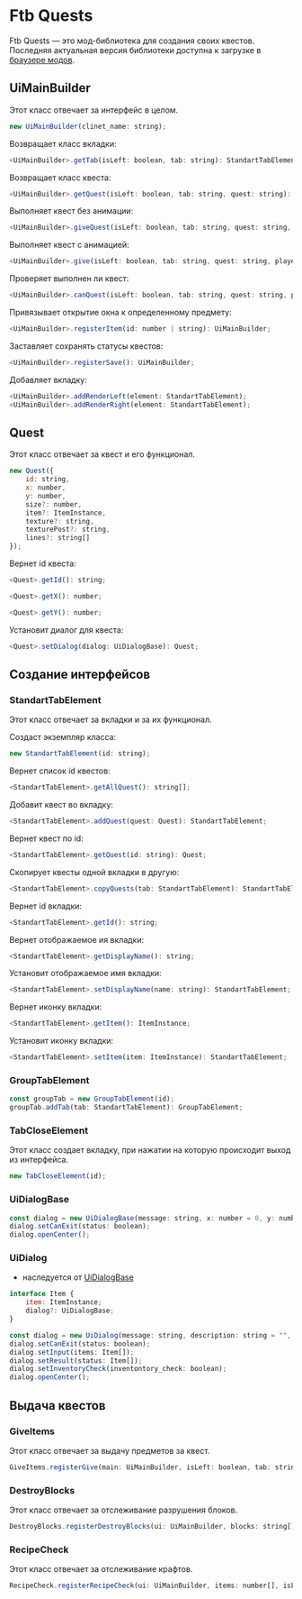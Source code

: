# Ftb Quests

Ftb Quests — это мод-библиотека для создания своих квестов. Последняя актуальная версия библиотеки доступна к загрузке в [браузере модов](https://icmods.mineprogramming.org/mod?id=885).

## UiMainBuilder

Этот класс отвечает за интерфейс в целом.

```js
new UiMainBuilder(clinet_name: string);
```

Возвращает класс вкладки:

```js
<UiMainBuilder>.getTab(isLeft: boolean, tab: string): StandartTabElement;
```

Возвращает класс квеста:

```js
<UiMainBuilder>.getQuest(isLeft: boolean, tab: string, quest: string): Quest;
```

Выполняет квест без анимации:

```js
<UiMainBuilder>.giveQuest(isLeft: boolean, tab: string, quest: string, player: number = Player.get(), value: boolean = true, is: boolean = true): boolean;
```

Выполняет квест с анимацией:

```js
<UiMainBuilder>.give(isLeft: boolean, tab: string, quest: string, player: number = Player.get(), value: boolean = true, is: boolean = true): void;
```

Проверяет выполнен ли квест:

```js
<UiMainBuilder>.canQuest(isLeft: boolean, tab: string, quest: string, player: number = Player.get()): boolean;
```

Привязывает открытие окна к определенному предмету:

```js
<UiMainBuilder>.registerItem(id: number | string): UiMainBuilder;
```

Заставляет сохранять статусы квестов:

```js
<UiMainBuilder>.registerSave(): UiMainBuilder;
```

Добавляет вкладку:

```js
<UiMainBuilder>.addRenderLeft(element: StandartTabElement);
<UiMainBuilder>.addRenderRight(element: StandartTabElement);
```

## Quest

Этот класс отвечает за квест и его функционал.

```js
new Quest({
    id: string,
    x: number,
    y: number,
    size?: number,
    item?: ItemInstance,
    texture?: string,
    texturePost?: string,
    lines?: string[]
});
```

Вернет id квеста:

```js
<Quest>.getId(): string;
```

```js
<Quest>.getX(): number;
```

```js
<Quest>.getY(): number;
```

Установит диалог для квеста:

```js
<Quest>.setDialog(dialog: UiDialogBase): Quest;
```

## Создание интерфейсов

### StandartTabElement

Этот класс отвечает за вкладки и за их функционал.

Создаст экземпляр класса:

```js
new StandartTabElement(id: string);
```

Вернет список id квестов:

```js
<StandartTabElement>.getAllQuest(): string[];
```

Добавит квест во вкладку:

```js
<StandartTabElement>.addQuest(quest: Quest): StandartTabElement;
```

Вернет квест по id:

```js
<StandartTabElement>.getQuest(id: string): Quest; 
```

Скопирует квесты одной вкладки в другую:

```js
<StandartTabElement>.copyQuests(tab: StandartTabElement): StandartTabElement;
```

Вернет id вкладки:

```js
<StandartTabElement>.getId(): string;
```

Вернет отображаемое ия вкладки:

```js
<StandartTabElement>.getDisplayName(): string;
```

Установит отображаемое имя вкладки:

```js
<StandartTabElement>.setDisplayName(name: string): StandartTabElement;
```

Вернет иконку вкладки:

```js
<StandartTabElement>.getItem(): ItemInstance;
```

Установит иконку вкладки:

```js
<StandartTabElement>.setItem(item: ItemInstance): StandartTabElement;
```

### GroupTabElement

```js
const groupTab = new GroupTabElement(id);
groupTab.addTab(tab: StandartTabElement): GroupTabElement;
```

### TabCloseElement

Этот класс создает вкладку, при нажатии на которую происходит выход из интерфейса.

```js
new TabCloseElement(id);
```

### UiDialogBase

```js
const dialog = new UiDialogBase(message: string, x: number = 0, y: number = 0);
dialog.setCanExit(status: boolean);
dialog.openCenter();
```

### UiDialog

+ наследуется от [UiDialogBase](#uidialogbase)

```js
interface Item {
    item: ItemInstance;
    dialog?: UiDialogBase;
}
```

```js
const dialog = new UiDialog(message: string, description: string = "", x: number = 0, y: number = 0);
dialog.setCanExit(status: boolean);
dialog.setInput(items: Item[]);
dialog.setResult(status: Item[]);
dialog.setInventoryCheck(inventontory_check: boolean);
dialog.openCenter();
```

## Выдача квестов

### GiveItems

Этот класс отвечает за выдачу предметов за квест.

```js
GiveItems.registerGive(main: UiMainBuilder, isLeft: boolean, tab: string, quest: string, items: ItemInstance[]);
```

### DestroyBlocks

Этот класс отвечает за отслеживание разрушения блоков.

```js
DestroyBlocks.registerDestroyBlocks(ui: UiMainBuilder, blocks: string[], isLeft: boolean, tab: string, quest: string, title?: string, description?: string);
```

### RecipeCheck

Этот класс отвечает за отслеживание крафтов.

```js
RecipeCheck.registerRecipeCheck(ui: UiMainBuilder, items: number[], isLeft: boolean, tab: string, quest: string, title?: string, description?: string);
```
